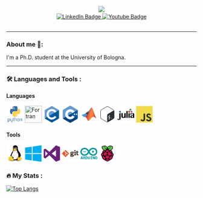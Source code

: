 <div id="header" align="center">
  <img src="https://media.giphy.com/media/SHjOSDkKZ18qOHA5B5/giphy.gif" width="200"/>


<div id="badges">
  <a href="https://Michele231.github.io/vitae/cv.pdf">
    <img src="https://img.shields.io/badge/CV-blue?style=for-the-badge&logo=read.cv&logoColor=white" alt="LinkedIn Badge"/>
  </a>
  <a href="https://www.unibo.it/sitoweb/michele.martinazzo2">
    <img src="https://img.shields.io/badge/UNIBO-red?style=for-the-badge" alt="Youtube Badge"/>
  </a>
</div>

<img src="https://komarev.com/ghpvc/?username=Michele231&color=blueviolet&style=for-the-badge" alt=""/>

</div>

***

### About me 👋:

I'm a Ph.D. student at the University of Bologna.  

***

### :hammer_and_wrench: Languages and Tools :

#### Languages
<div>
  <img src="https://github.com/devicons/devicon/blob/master/icons/python/python-original-wordmark.svg" title="python" **alt="python" width="45" height="45"/>
  <img src="https://upload.wikimedia.org/wikipedia/commons/b/b8/Fortran_logo.svg" title="Fortran" **alt="Fortran" width="45" height="45"/>
  <img src="https://github.com/devicons/devicon/blob/master/icons/c/c-original.svg" title="C" **alt="C" width="45" height="45"/>
  <img src="https://github.com/devicons/devicon/blob/master/icons/cplusplus/cplusplus-original.svg" title="C++" **alt="C++" width="45" height="45"/>
  <img src="https://github.com/devicons/devicon/blob/master/icons/matlab/matlab-original.svg" title="Matlab" **alt="matlab" width="45" height="45"/>
  <img src="https://github.com/devicons/devicon/blob/master/icons/bash/bash-original.svg" title="Bash" **alt="Bash" width="45" height="45"/>
  <img src="https://github.com/devicons/devicon/blob/master/icons/julia/julia-original-wordmark.svg" title="Julia" **alt="Julia" width="45" height="45"/>
  <img src="https://github.com/devicons/devicon/blob/master/icons/javascript/javascript-original.svg" title="JavaScript" alt="JavaScript" width="45" height="45"/>&nbsp;
</div>

#### Tools

<div>
  <img src="https://github.com/devicons/devicon/blob/master/icons/linux/linux-original.svg" title="Linux" **alt="Linux" width="45" height="45"/>
  <img src="https://github.com/devicons/devicon/blob/master/icons/windows8/windows8-original.svg" title="Windows" **alt="Windows" width="45" height="45"/>
  <img src="https://github.com/devicons/devicon/blob/master/icons/visualstudio/visualstudio-plain.svg" title="Visual Studio" **alt="Visual Studio" width="45" height="45"/>
  <img src="https://github.com/devicons/devicon/blob/master/icons/git/git-original-wordmark.svg" title="Git" **alt="Git" width="45" height="45"/>
  <img src="https://github.com/devicons/devicon/blob/master/icons/arduino/arduino-original-wordmark.svg" title="Arduino" **alt="Arduino" width="45" height="45"/>
  <img src="https://github.com/devicons/devicon/blob/master/icons/raspberrypi/raspberrypi-original.svg" title="Raspberry Pi" **alt="Raspberry Pi" width="45" height="45"/>
</div>

### :fire: My Stats :

[![Top Langs](https://github-readme-stats.vercel.app/api/top-langs/?username=Michele231&layout=compact&theme=vision-friendly-dark)](https://github.com/anuraghazra/github-readme-stats)

<!---[Here](https://Michele231.github.io/vitae/cv.pdf) my CV!--->

